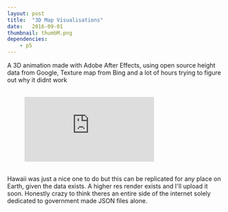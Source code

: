 ```yaml
---
layout: post
title:  "3D Map Visualisations"
date:   2016-09-01
thumbnail: thumbM.png
dependencies:
    - p5
---
```


A 3D animation made with Adobe After Effects, using open source height data from Google, Texture map from Bing and a lot of hours trying to figure out why it didnt work
<br><br>

<figure class="video_container">
  <iframe src="https://www.youtube.com/watch?v=HebQtZ-BpBQ" frameborder="0" allowfullscreen="true"> </iframe>
</figure>


<br>
Hawaii was just a nice one to do but this can be replicated for any place on Earth, given the data exists.
A higher res render exists and I'll upload it soon.
Honestly crazy to think theres an entire side of the internet solely dedicated to government made JSON files alone.
